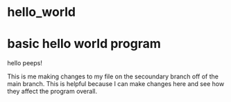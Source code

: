 # hello_world

# basic hello world program

hello peeps!

This is me making changes to my file on the secoundary branch off of the main branch.
This is helpful because I can make changes here and see how they affect the program overall. 
